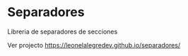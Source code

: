 # Separadores

Libreria de separadores de secciones

Ver projecto https://leonelalegredev.github.io/separadores/
